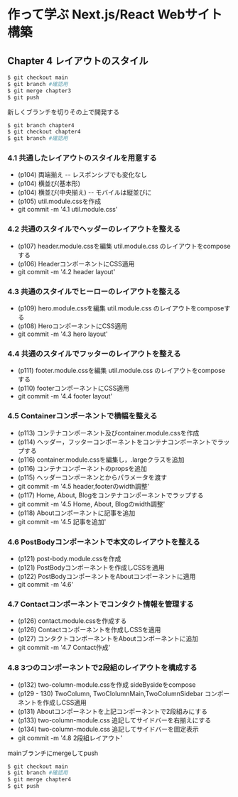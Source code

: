 # 作って学ぶ Next.js/React Webサイト構築

## Chapter 4 レイアウトのスタイル

```sh
$ git checkout main
$ git branch #確認用
$ git merge chapter3
$ git push
```
新しくブランチを切りその上で開発する
```sh
$ git branch chapter4
$ git checkout chapter4
$ git branch #確認用 
```

### 4.1 共通したレイアウトのスタイルを用意する

- (p104) 両端揃え -- レスポンシブでも変化なし
- (p104) 横並び(基本形)
- (p104) 横並び(中央揃え) -- モバイルは縦並びに
- (p105) util.module.cssを作成
- git commit -m '4.1 util.module.css'

### 4.2 共通のスタイルでヘッダーのレイアウトを整える

- (p107) header.module.cssを編集 util.module.css のレイアウトをcomposeする
- (p106) HeaderコンポーネントにCSS適用
- git commit -m '4.2 header layout'

### 4.3 共通のスタイルでヒーローのレイアウトを整える

- (p109) hero.module.cssを編集 util.module.css のレイアウトをcomposeする
- (p108) HeroコンポーネントにCSS適用
- git commit -m '4.3 hero layout'

### 4.4 共通のスタイルでフッターのレイアウトを整える

- (p111) footer.module.cssを編集 util.module.css のレイアウトをcomposeする
- (p110) footerコンポーネントにCSS適用
- git commit -m '4.4 footer layout'

### 4.5 Containerコンポーネントで横幅を整える

- (p113) コンテナコンポーネント及びcontainer.module.cssを作成
- (p114) ヘッダー，フッターコンポーネントをコンテナコンポーネントでラップする
- (p116) container.module.cssを編集し，.largeクラスを追加
- (p116) コンテナコンポーネントのpropsを追加
- (p115) ヘッダーコンポーネンとからパラメータを渡す
- git commit -m '4.5 header,footerのwidth調整'
- (p117) Home, About, Blogをコンテナコンポーネントでラップする
- git commit -m '4.5 Home, About, Blogのwidth調整'
- (p118) Aboutコンポーネントに記事を追加
- git commit -m '4.5 記事を追加'

### 4.6 PostBodyコンポーネントで本文のレイアウトを整える

- (p121) post-body.module.cssを作成
- (p121) PostBodyコンポーネントを作成しCSSを適用
- (p122) PostBodyコンポーネントをAboutコンポーネントに適用
- git commit -m '4.6'

### 4.7 Contactコンポーネントでコンタクト情報を管理する

- (p126) contact.module.cssを作成する
- (p126) Contactコンポーネントを作成しCSSを適用
- (p127) コンタクトコンポーネントをAboutコンポーネントに追加
- git commit -m '4.7 Contact作成'

### 4.8 3つのコンポーネントで2段組のレイアウトを構成する

- (p132) two-column-module.cssを作成 sideBysideをcompose
- (p129 - 130) TwoColumn, TwoClolumnMain,TwoColumnSidebar コンポーネントを作成しCSS適用
- (p131) Aboutコンポーネントを上記コンポーネントで2段組みにする
- (p133) two-column-module.css 追記してサイドバーを右揃えにする
- (p134) two-column-module.css 追記してサイドバーを固定表示
- git commit -m '4.8 2段組レイアウト'

mainブランチにmergeしてpush
```sh
$ git checkout main
$ git branch #確認用
$ git merge chapter4
$ git push
```

